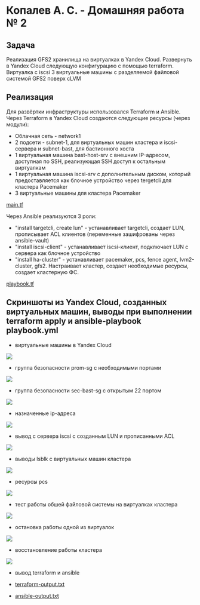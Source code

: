 #  Копалев А. С. - Домашняя работа № 2

## Задача
Реализация GFS2 хранилища на виртуалках в Yandex Cloud.
Развернуть в Yandex Cloud следующую конфигурацию с помощью terraform.
Виртуалка с iscsi
3 виртуальные машины с разделяемой файловой системой GFS2 поверх cLVM

## Реализация
Для развёртки инфраструктуры использовался Terraform и Ansible.
Через Terraform в Yandex Cloud создаются следующие ресурсы (через модули):
- Облачная сеть - network1
- 2 подсети - subnet-1, для виртуальных машин кластера и iscsi-сервера и subnet-bast, для бастионного хоста
- 1 виртуальная машина bast-host-srv с внешним IP-адресом, доступная по SSH, реализующая SSH доступ к остальным виртуалкам
- 1 виртуальная машина iscsi-srv с дополнительным диском, который предоставляется как блочное устройство через tergetcli для кластера Pacemaker
- 3 виртуальные машины для кластера Pacemaker

[main.tf](./main.tf)

Через Ansible реализуются 3 роли:
 - "install targetcli, create lun" - устанавливает targetcli, создает LUN, прописывает ACL клиентов (переменные зашифрованы через ansible-vault)
 - "install iscsi-client" - устанавливает iscsi-клиент, подключает LUN с сервера как блочное устройство
 - "install ha-cluster" - устанавливает pacemaker, pcs, fence agent, lvm2-cluster, gfs2. Настраивает кластер, создает необходимые ресурсы, создает кластерную ФС.


[playbook.tf](./ansible/playbook.yml)

## Скриншоты из Yandex Cloud, созданных виртуальных машин, выводы при выполнении terraform apply и ansible-playbook playbook.yml

- виртуальные машины в Yandex Cloud
  
![](files/pic/1.png)

- группа безопасности prom-sg с необходимыми портами 
  
![](files/pic/2.png)

- группа безопасности sec-bast-sg с открытым 22 портом
  
![](files/pic/3.png)

- назначенные ip-адреса
  
![](files/pic/4.png)

- вывод с сервера iscsi с созданным LUN и прописанными ACL
  
![](files/pic/5.png)

- выводы lsblk с виртуальных машин кластера

![](files/pic/6.png)

- ресурсы pcs

![](files/pic/7.png)

- тест работы обшей файловой системы на виртуалках кластера

![](files/pic/8.png)

- остановка работы одной из виртуалок

![](files/pic/9.png)

- восстановление работы кластера

![](files/pic/10.png)

- вывод terraform и ansible
  
- [terraform-output.txt](files/terraform-output.txt)
  
- [ansible-output.txt](files/ansible-output.txt)
